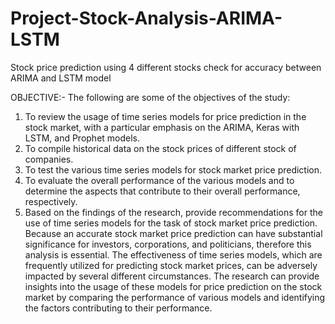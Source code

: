 # Project-Stock-Analysis-ARIMA-LSTM
Stock price prediction using 4 different stocks check for accuracy between ARIMA and LSTM model

OBJECTIVE:-
The following are some of the objectives of the study:
1. To review the usage of time series models for price prediction in the stock market, with a particular emphasis on the ARIMA, Keras with LSTM, and Prophet models.
2. To compile historical data on the stock prices of different stock of companies.
3. To test the various time series models for stock market price prediction.
4. To evaluate the overall performance of the various models and to determine the aspects
that contribute to their overall performance, respectively.
5. Based on the findings of the research, provide recommendations for the use of time
series models for the task of stock market price prediction.
Because an accurate stock market price prediction can have substantial significance for investors, corporations, and politicians, therefore this analysis is essential. The effectiveness of time series models, which are frequently utilized for predicting stock market prices, can be adversely impacted by several different circumstances. The research can provide insights into the usage of these models for price prediction on the stock market by comparing the performance of various models and identifying the factors contributing to their performance.

